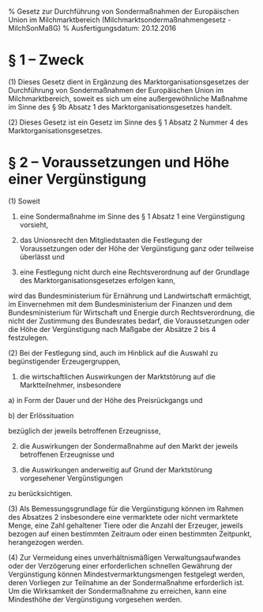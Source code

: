 % Gesetz zur Durchführung von Sondermaßnahmen der Europäischen Union im Milchmarktbereich  (Milchmarktsondermaßnahmengesetz - MilchSonMaßG)
% Ausfertigungsdatum: 20.12.2016
 
# § 1 – Zweck

(1) Dieses Gesetz dient in Ergänzung des Marktorganisationsgesetzes der Durchführung von Sondermaßnahmen der Europäischen Union im Milchmarktbereich, soweit es sich um eine außergewöhnliche Maßnahme im Sinne des § 9b Absatz 1 des Marktorganisationsgesetzes handelt.

(2) Dieses Gesetz ist ein Gesetz im Sinne des § 1 Absatz 2 Nummer 4 des Marktorganisationsgesetzes.

# § 2 – Voraussetzungen und Höhe einer Vergünstigung

(1) Soweit

1. eine Sondermaßnahme im Sinne des § 1 Absatz 1 eine Vergünstigung vorsieht,

2. das Unionsrecht den Mitgliedstaaten die Festlegung der Voraussetzungen oder der Höhe der Vergünstigung ganz oder teilweise überlässt und

3. eine Festlegung nicht durch eine Rechtsverordnung auf der Grundlage des Marktorganisationsgesetzes erfolgen kann,

wird das Bundesministerium für Ernährung und Landwirtschaft ermächtigt, im Einvernehmen mit dem Bundesministerium der Finanzen und dem Bundesministerium für Wirtschaft und Energie durch Rechtsverordnung, die nicht der Zustimmung des Bundesrates bedarf, die Voraussetzungen oder die Höhe der Vergünstigung nach Maßgabe der Absätze 2 bis 4 festzulegen.

(2) Bei der Festlegung sind, auch im Hinblick auf die Auswahl zu begünstigender Erzeugergruppen,

1. die wirtschaftlichen Auswirkungen der Marktstörung auf die Marktteilnehmer, insbesondere

a) in Form der Dauer und der Höhe des Preisrückgangs und

b) der Erlössituation

bezüglich der jeweils betroffenen Erzeugnisse,

2. die Auswirkungen der Sondermaßnahme auf den Markt der jeweils betroffenen Erzeugnisse und

3. die Auswirkungen anderweitig auf Grund der Marktstörung vorgesehener Vergünstigungen

zu berücksichtigen.

(3) Als Bemessungsgrundlage für die Vergünstigung können im Rahmen des Absatzes 2 insbesondere eine vermarktete oder nicht vermarktete Menge, eine Zahl gehaltener Tiere oder die Anzahl der Erzeuger, jeweils bezogen auf einen bestimmten Zeitraum oder einen bestimmten Zeitpunkt, herangezogen werden.

(4) Zur Vermeidung eines unverhältnismäßigen Verwaltungsaufwandes oder der Verzögerung einer erforderlichen schnellen Gewährung der Vergünstigung können Mindestvermarktungsmengen festgelegt werden, deren Vorliegen zur Teilnahme an der Sondermaßnahme erforderlich ist. Um die Wirksamkeit der Sondermaßnahme zu erreichen, kann eine Mindesthöhe der Vergünstigung vorgesehen werden.
